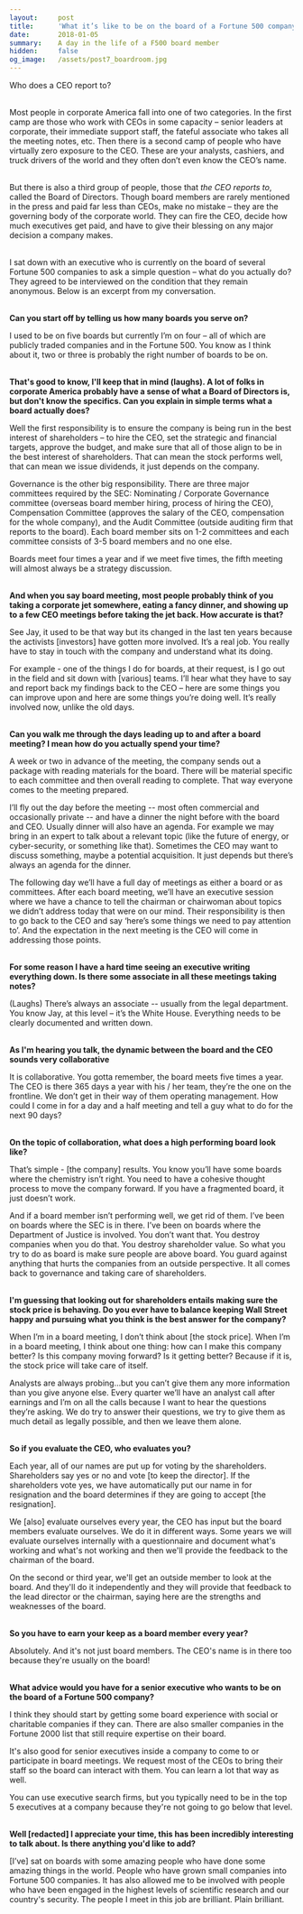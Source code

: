 ```yaml
---
layout:     post
title:      'What it’s like to be on the board of a Fortune 500 company'
date:       2018-01-05 
summary:    A day in the life of a F500 board member
hidden:     false
og_image:   /assets/post7_boardroom.jpg
---
```


Who does a CEO report to?<br><br>


Most people in corporate America fall into one of two categories. In the first camp are those who work with CEOs in some capacity – senior leaders at corporate, their immediate support staff, the fateful associate who takes all the meeting notes, etc. Then there is a second camp of people who have virtually zero exposure to the CEO. These are your analysts, cashiers, and truck drivers of the world and they often don’t even know the CEO’s name.<br><br>


But there is also a third group of people, those that *the CEO reports to*, called the Board of Directors. Though board members are rarely mentioned in the press and paid far less than CEOs, make no mistake – they are the governing body of the corporate world. They can fire the CEO, decide how much executives get paid, and have to give their blessing on any major decision a company makes. <br><br>


I sat down with an executive who is currently on the board of several Fortune 500 companies to ask a simple question – what do you actually do? They agreed to be interviewed on the condition that they remain anonymous. Below is an excerpt from my conversation. <br><br>


**Can you start off by telling us how many boards you serve on?**

I used to be on five boards but currently I’m on four – all of which are publicly traded companies and in the Fortune 500. You know as I think about it, two or three is probably the right number of boards to be on.<br><br>


**That's good to know, I'll keep that in mind (laughs). A lot of folks in corporate America probably have a sense of what a Board of Directors is, but don't know the specifics. Can you explain in simple terms what a board actually does?**

Well the first responsibility is to ensure the company is being run in the best interest of shareholders – to hire the CEO, set the strategic and financial targets, approve the budget, and make sure that all of those align to be in the best interest of shareholders. That can mean the stock performs well, that can mean we issue dividends, it just depends on the company.

Governance is the other big responsibility. There are three major committees required by the SEC: Nominating / Corporate Governance committee (overseas board member hiring, process of hiring the CEO), Compensation Committee (approves the salary of the CEO, compensation for the whole company), and the Audit Committee (outside auditing firm that reports to the board). Each board member sits on 1-2 committees and each committee consists of 3-5 board members and no one else.

Boards meet four times a year and if we meet five times, the fifth meeting will almost always be a strategy discussion.<br><br>



**And when you say board meeting, most people probably think of you taking a corporate jet somewhere, eating a fancy dinner, and showing up to a few CEO meetings before taking the jet back. How accurate is that?**

See Jay, it used to be that way but its changed in the last ten years because the activists [investors] have gotten more involved. It’s a real job. You really have to stay in touch with the company and understand what its doing.

For example - one of the things I do for boards, at their request, is I go out in the field and sit down with [various] teams. I’ll hear what they have to say and report back my findings back to the CEO – here are some things you can improve upon and here are some things you’re doing well. It’s really involved now, unlike the old days.<br><br>


**Can you walk me through the days leading up to and after a board meeting? I mean how do you actually spend your time?**

A week or two in advance of the meeting, the company sends out a package with reading materials for the board. There will be material specific to each committee and then overall reading to complete. That way everyone comes to the meeting prepared.

I’ll fly out the day before the meeting -- most often commercial and occasionally private -- and have a dinner the night before with the board and CEO. Usually dinner will also have an agenda. For example we may bring in an expert to talk about a relevant topic (like the future of energy, or cyber-security, or something like that). Sometimes the CEO may want to discuss something, maybe a potential acquisition. It just depends but there’s always an agenda for the dinner.

The following day we’ll have a full day of meetings as either a board or as committees. After each board meeting, we’ll have an executive session where we have a chance to tell the chairman or chairwoman about topics we didn’t address today that were on our mind. Their responsibility is then to go back to the CEO and say ‘here’s some things we need to pay attention to’. And the expectation in the next meeting is the CEO will come in addressing those points.<br><br>


**For some reason I have a hard time seeing an executive writing everything down. Is there some associate in all these meetings taking notes?** 

(Laughs) There’s always an associate -- usually from the legal department. You know Jay, at this level – it’s the White House. Everything needs to be clearly documented and written down.<br><br>


**As I'm hearing you talk, the dynamic between the board and the CEO sounds very collaborative**

It is collaborative. You gotta remember, the board meets five times a year. The CEO is there 365 days a year with his / her team, they’re the one on the frontline. We don’t get in their way of them operating management. How could I come in for a day and a half meeting and tell a guy what to do for the next 90 days?<br><br>


**On the topic of collaboration, what does a high performing board look like?**

That’s simple - [the company] results. You know you’ll have some boards where the chemistry isn’t right. You need to have a cohesive thought process to move the company forward. If you have a fragmented board, it just doesn’t work.

And if a board member isn’t performing well, we get rid of them. I’ve been on boards where the SEC is in there. I’ve been on boards where the Department of Justice is involved. You don’t want that. You destroy companies when you do that. You destroy shareholder value. So what you try to do as board is make sure people are above board. You guard against anything that hurts the companies from an outside perspective. It all comes back to governance and taking care of shareholders.<br><br>


**I'm guessing that looking out for shareholders entails making sure the stock price is behaving. Do you ever have to balance keeping Wall Street happy and pursuing what you think is the best answer for the company?**

When I’m in a board meeting, I don’t think about [the stock price]. When I’m in a board meeting, I think about one thing: how can I make this company better? Is this company moving forward? Is it getting better? Because if it is, the stock price will take care of itself.

Analysts are always probing…but you can’t give them any more information than you give anyone else. Every quarter we’ll have an analyst call after earnings and I’m on all the calls because I want to hear the questions they’re asking. We do try to answer their questions, we try to give them as much detail as legally possible, and then we leave them alone.<br><br>


**So if you evaluate the CEO, who evaluates you?**

Each year, all of our names are put up for voting by the shareholders. Shareholders say yes or no and vote [to keep the director]. If the shareholders vote yes, we have automatically put our name in for resignation and the board determines if they are going to accept [the resignation].

We [also] evaluate ourselves every year, the CEO has input but the board members evaluate ourselves. We do it in different ways. Some years we will evaluate ourselves internally with a questionnaire and document what's working and what's not working and then we'll provide the feedback to the chairman of the board.

On the second or third year, we'll get an outside member to look at the board. And they'll do it independently and they will provide that feedback to the lead director or the chairman, saying here are the strengths and weaknesses of the board.<br><br>


**So you have to earn your keep as a board member every year?**

Absolutely. And it's not just board members. The CEO's name is in there too because they're usually on the board!<br><br>


**What advice would you have for a senior executive who wants to be on the board of a Fortune 500 company?**

I think they should start by getting some board experience with social or charitable companies if they can. There are also smaller companies in the Fortune 2000 list that still require expertise on their board.

It's also good for senior executives inside a company to come to or participate in board meetings. We request most of the CEOs to bring their staff so the board can interact with them. You can learn a lot that way as well.

You can use executive search firms, but you typically need to be in the top 5 executives at a company because they're not going to go below that level.<br><br>


**Well [redacted] I appreciate your time, this has been incredibly interesting to talk about. Is there anything you'd like to add?**

[I’ve] sat on boards with some amazing people who have done some amazing things in the world. People who have grown small companies into Fortune 500 companies. It has also allowed me to be involved with people who have been engaged in the highest levels of scientific research and our country's security. The people I meet in this job are brilliant. Plain brilliant.